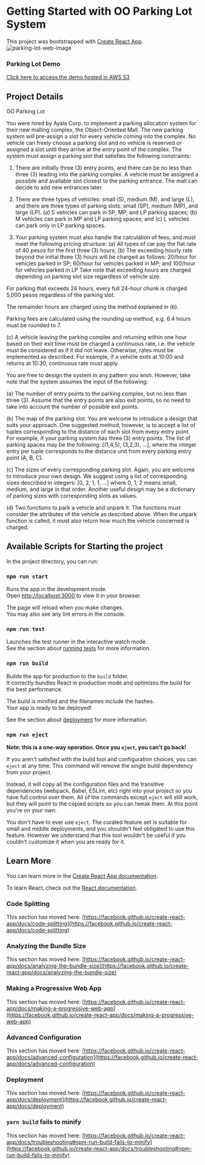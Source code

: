 # Getting Started with OO Parking Lot System

This project was bootstrapped with [Create React App](https://github.com/facebook/create-react-app).
![parking-lot-web-image](https://user-images.githubusercontent.com/57854970/199880317-6fdad1c8-4bc2-4d60-b13b-8dda97dd35ea.PNG)

### Parking Lot Demo
[Click here to access the demo hosted in AWS S3](http://oo-parking-lot-system.s3-website-ap-southeast-1.amazonaws.com/?fbclid=IwAR3JHG19IWVYfaX3IQFk-0PvHku3F_L6iSVMdJScTFIY_HZqNz9ZfWtUFI8)

## Project Details
OO Parking Lot

You were hired by Ayala Corp. to implement a parking allocation system for their new malling complex, the Object-Oriented Mall. The new parking system will pre-assign a slot for every vehicle coming into the complex. No vehicle can freely choose a parking slot and no vehicle is reserved or assigned a slot until they arrive at the entry point of the complex. The system must assign a parking slot that satisfies the following constraints:

1. There are initially three (3) entry points, and there can be no less than three (3) leading into the parking complex. A vehicle must be assigned a possible and available slot closest to the parking entrance. The mall can decide to add new entrances later.

2. There are three types of vehicles: small (S), medium (M), and large (L), and there are three types of parking slots: small (SP), medium (MP), and large (LP).
(a) S vehicles can park in SP, MP, and LP parking spaces;
(b) M vehicles can park in MP and LP parking spaces; and
(c) L vehicles can park only in LP parking spaces.

3. Your parking system must also handle the calculation of fees, and must meet the following pricing structure:
(a) All types of car pay the flat rate of 40 pesos for the first three (3) hours;
(b) The exceeding hourly rate beyond the initial three (3) hours will be charged as follows:
20/hour for vehicles parked in SP;
60/hour for vehicles parked in MP; and
100/hour for vehicles parked in LP
Take note that exceeding hours are charged depending on parking slot size regardless of vehicle size.

For parking that exceeds 24 hours, every full 24-hour chunk is charged 5,000 pesos regardless of the parking slot.

The remainder hours are charged using the method explained in (b).

Parking fees are calculated using the rounding up method, e.g. 6.4 hours must be rounded to 7.

(c) A vehicle leaving the parking complex and returning within one hour based on their exit time must be charged a continuous rate, i.e. the vehicle must be considered as if it did not leave. Otherwise, rates must be implemented as described. For example, if a vehicle exits at 10:00 and returns at 10:30, continuous rate must apply.

You are free to design the system in any pattern you wish. However, take note that the system assumes the input of the following:

(a) The number of entry points to the parking complex, but no less than three (3). Assume that the entry points are also exit points, so no need to take into account the number of possible exit points.

(b) The map of the parking slot. You are welcome to introduce a design that suits your approach. One suggested method, however, is to accept a list of tuples corresponding to the distance of each slot from every entry point. For example, if your parking system has three (3) entry points. The list of parking spaces may be the following: [(1,4,5), (3,2,3), ...], where the integer entry per tuple corresponds to the distance unit from every parking entry point (A, B, C).

(c) The sizes of every corresponding parking slot. Again, you are welcome to introduce your own design. We suggest using a list of corresponding sizes described in integers: [0, 2, 1, 1, ...] where 0, 1, 2 means small, medium, and large in that order. Another useful design may be a dictionary of parking sizes with corresponding slots as values.

(d) Two functions to park a vehicle and unpark it. The functions must consider the attributes of the vehicle as described above.
When the unpark function is called, it must also return how much the vehicle concerned is charged.

## Available Scripts for Starting the project

In the project directory, you can run:

### `npm run start`

Runs the app in the development mode.\
Open [http://localhost:3000](http://localhost:3000) to view it in your browser.

The page will reload when you make changes.\
You may also see any lint errors in the console.

### `npm run test`

Launches the test runner in the interactive watch mode.\
See the section about [running tests](https://facebook.github.io/create-react-app/docs/running-tests) for more information.

### `npm run build`

Builds the app for production to the `build` folder.\
It correctly bundles React in production mode and optimizes the build for the best performance.

The build is minified and the filenames include the hashes.\
Your app is ready to be deployed!

See the section about [deployment](https://facebook.github.io/create-react-app/docs/deployment) for more information.

### `npm run eject`

**Note: this is a one-way operation. Once you `eject`, you can't go back!**

If you aren't satisfied with the build tool and configuration choices, you can `eject` at any time. This command will remove the single build dependency from your project.

Instead, it will copy all the configuration files and the transitive dependencies (webpack, Babel, ESLint, etc) right into your project so you have full control over them. All of the commands except `eject` will still work, but they will point to the copied scripts so you can tweak them. At this point you're on your own.

You don't have to ever use `eject`. The curated feature set is suitable for small and middle deployments, and you shouldn't feel obligated to use this feature. However we understand that this tool wouldn't be useful if you couldn't customize it when you are ready for it.

## Learn More

You can learn more in the [Create React App documentation](https://facebook.github.io/create-react-app/docs/getting-started).

To learn React, check out the [React documentation](https://reactjs.org/).

### Code Splitting

This section has moved here: [https://facebook.github.io/create-react-app/docs/code-splitting](https://facebook.github.io/create-react-app/docs/code-splitting)

### Analyzing the Bundle Size

This section has moved here: [https://facebook.github.io/create-react-app/docs/analyzing-the-bundle-size](https://facebook.github.io/create-react-app/docs/analyzing-the-bundle-size)

### Making a Progressive Web App

This section has moved here: [https://facebook.github.io/create-react-app/docs/making-a-progressive-web-app](https://facebook.github.io/create-react-app/docs/making-a-progressive-web-app)

### Advanced Configuration

This section has moved here: [https://facebook.github.io/create-react-app/docs/advanced-configuration](https://facebook.github.io/create-react-app/docs/advanced-configuration)

### Deployment

This section has moved here: [https://facebook.github.io/create-react-app/docs/deployment](https://facebook.github.io/create-react-app/docs/deployment)

### `yarn build` fails to minify

This section has moved here: [https://facebook.github.io/create-react-app/docs/troubleshooting#npm-run-build-fails-to-minify](https://facebook.github.io/create-react-app/docs/troubleshooting#npm-run-build-fails-to-minify)
